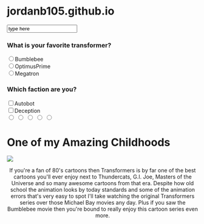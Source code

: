 # jordanb105.github.io
<html>
<head>
<title> Transformers 
</title>
     <script type="text/javascript" script src="myscripts.js">


</script>
<link rel="stylesheet" type="text/css" href="Jordanstylesheet.css" />
        </head>

<body>
     <form>
         <input type="text" name="textbook" value="type here">
         <h3>What is your favorite transformer?</h3>
         <input type="radio" name="transformers">Bumblebee<br>
         <input type="radio" name="transformers">OptimusPrime<br>
         <input type="radio" name="transformers">Megatron<br>
         <h3>Which faction are you?</h3>
         <input type="checkbox" name="faction">Autobot<br>
         <input type="checkbox" name="faction">Deception<br>
     <form>
     <div class="rating">
          <input type="radio" name+"star id="star1"><label for="star1">
          <label>
          <input type="radio" name+"star id="star2"><label for="star2">
          <label>
          <input type="radio" name+"star id="star3"><label for="star3">
          <label>
          <input type="radio" name+"star id="star4"><label for="star4">
          <label>
          <input type="radio" name+"star id="star5"><label for="star5">
          <label>
<h1> One of my Amazing Childhoods </h1>
<img src="https://static-asset-delivery.hasbroapps.com/a9e79c9b34ea183cad07eb995c5f51818b6c9447/0465731939d703d10b45538ff8e0efbb.png" />
<p align="center">If you're a fan of 80's cartoons then Transformers is by far one of the best cartoons you'll ever enjoy next to Thundercats, G.I. Joe, Masters of the Universe and so many awesome cartoons from that era. Despite how old school the animation looks by today standards and some of the animation errors that's very easy to spot I'll take watching the original Transformers series over those Michael Bay movies any day. Plus if you saw the Bumblebee movie then you're bound to really enjoy this cartoon series even more.</p>

</body>
</html>
